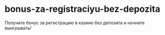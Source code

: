 # bonus-za-registraciyu-bez-depozita
Получите бонус за регистрацию в казино без депозита и начните выигрывать!

